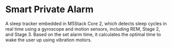 # Smart Private Alarm
A sleep tracker embedded in M5Stack Core 2, which detects sleep cycles in real time using a gyroscope and motion sensors, including REM, Stage 2, and Stage 3. Based on the set alarm time, it calculates the optimal time to wake the user up using vibration motors.
